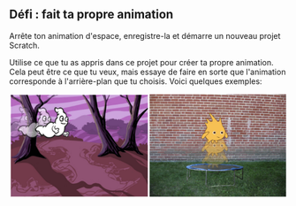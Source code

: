 ## Défi : fait ta propre animation

Arrête ton animation d'espace, enregistre-la et démarre un nouveau projet Scratch.

Utilise ce que tu as appris dans ce projet pour créer ta propre animation. Cela peut être ce que tu veux, mais essaye de faire en sorte que l'animation corresponde à l'arrière-plan que tu choisis. Voici quelques exemples:

![capture d'écran](images/space-egs.png)